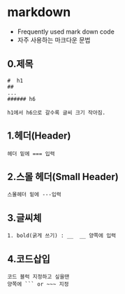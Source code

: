 markdown
===

* Frequently used mark down code
* 자주 사용하는 마크다운 문법

0.제목
---
```
#  h1
##
...
###### h6

h1에서 h6으로 갈수록 글씨 크기 작아짐.
```

1.헤더(Header)
----
```
헤더 밑에 === 입력
```


2.스몰 헤더(Small Header)
----
```
스몰헤더 밑에 ---입력
```


3.글씨체
---
~~~
1. bold(굵게 쓰기) : __  __ 양쪽에 입력

~~~

__4.코드삽입__
---
```
코드 블럭 지정하고 싶을땐
양쪽에 ``` or ~~~ 지정

```